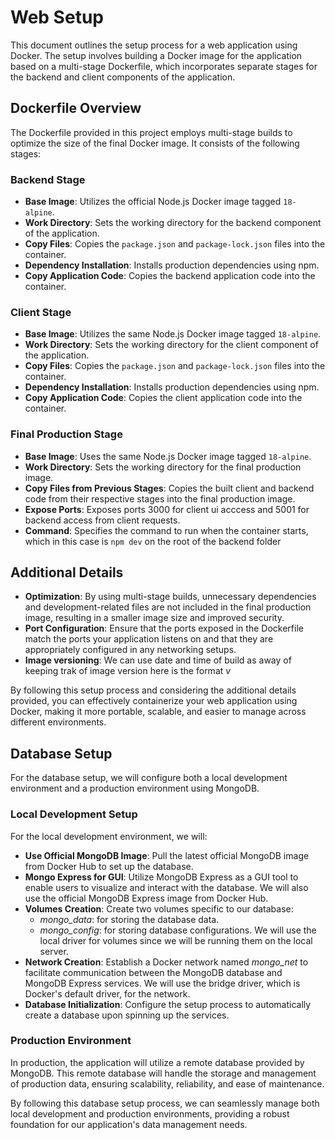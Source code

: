 # Web Setup 

This document outlines the setup process for a web application using Docker. The setup involves building a Docker image for the application based on a multi-stage Dockerfile, which incorporates separate stages for the backend and client components of the application.

## Dockerfile Overview

The Dockerfile provided in this project employs multi-stage builds to optimize the size of the final Docker image. It consists of the following stages:

### Backend Stage
- **Base Image**: Utilizes the official Node.js Docker image tagged `18-alpine`.
- **Work Directory**: Sets the working directory for the backend component of the application.
- **Copy Files**: Copies the `package.json` and `package-lock.json` files into the container.
- **Dependency Installation**: Installs production dependencies using npm.
- **Copy Application Code**: Copies the backend application code into the container.

### Client Stage
- **Base Image**: Utilizes the same Node.js Docker image tagged `18-alpine`.
- **Work Directory**: Sets the working directory for the client component of the application.
- **Copy Files**: Copies the `package.json` and `package-lock.json` files into the container.
- **Dependency Installation**: Installs production dependencies using npm.
- **Copy Application Code**: Copies the client application code into the container.

### Final Production Stage
- **Base Image**: Uses the same Node.js Docker image tagged `18-alpine`.
- **Work Directory**: Sets the working directory for the final production image.
- **Copy Files from Previous Stages**: Copies the built client and backend code from their respective stages into the final production image.
- **Expose Ports**: Exposes ports 3000 for client ui acccess and 5001 for backend access from client requests.
- **Command**: Specifies the command to run when the container starts, which in this case is `npm dev` on the root of the backend folder

## Additional Details

- **Optimization**: By using multi-stage builds, unnecessary dependencies and development-related files are not included in the final production image, resulting in a smaller image size and improved security.
- **Port Configuration**: Ensure that the ports exposed in the Dockerfile match the ports your application listens on and that they are appropriately configured in any networking setups.
- **Image versioning**: We can use date and time of build as away of keeping trak of image version here is the format
*v<year><month><day><hour>*


By following this setup process and considering the additional details provided, you can effectively containerize your web application using Docker, making it more portable, scalable, and easier to manage across different environments.


## Database Setup

For the database setup, we will configure both a local development environment and a production environment using MongoDB.

### Local Development Setup

For the local development environment, we will:

- **Use Official MongoDB Image**: Pull the latest official MongoDB image from Docker Hub to set up the database.
- **Mongo Express for GUI**: Utilize MongoDB Express as a GUI tool to enable users to visualize and interact with the database. We will also use the official MongoDB Express image from Docker Hub.
- **Volumes Creation**: Create two volumes specific to our database:
  - *mongo_data*: for storing the database data.
  - *mongo_config*: for storing database configurations.
  We will use the local driver for volumes since we will be running them on the local server.
- **Network Creation**: Establish a Docker network named *mongo_net* to facilitate communication between the MongoDB database and MongoDB Express services. We will use the bridge driver, which is Docker's default driver, for the network.
- **Database Initialization**: Configure the setup process to automatically create a database upon spinning up the services.

### Production Environment

In production, the application will utilize a remote database provided by MongoDB. This remote database will handle the storage and management of production data, ensuring scalability, reliability, and ease of maintenance.

By following this database setup process, we can seamlessly manage both local development and production environments, providing a robust foundation for our application's data management needs.
